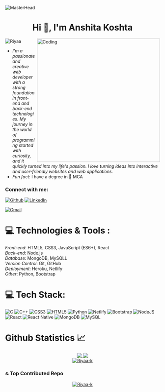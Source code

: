 

<!--![MasterHead](https://user-images.githubusercontent.com/65373279/148280039-301b677b-74e7-49f8-af75-15e7c9253d74.png)-->
![MasterHead](https://mir-s3-cdn-cf.behance.net/project_modules/max_1200/1599d7107019725.5f9d3c7bae636.gif)

<h1 align="center">Hi 👋, I'm Anshita Koshta</h1>
<!-- <h3 align="center">A passionate Web developer from India</h3> -->
<img align="right" alt="Coding" width="400" src="https://camo.githubusercontent.com/691cdc5f9c4dc0e88650b97d480af9237d9422963bd1184f95e00087d3aa8bbd/68747470733a2f2f692e696d6775722e636f6d2f72486c456444712e676966">

<p align="left"> <img src="https://komarev.com/ghpvc/?username=Riyaa-k&label=Profile%20views&color=0e75b6&style=flat" alt="Riyaa" /> </p>

- *I'm a passionate and creative web developer with a strong foundation in front-end and back-end technologies. My journey in the world of programming started with curiosity, and it quickly turned into my life's passion. I love turning ideas into interactive and user-friendly websites and web applications.*
- *Fun fact*: I have a degree in 👷 MCA 

<h3 align="left">Connect with me:</h3>

[![Github](https://img.shields.io/badge/-Github-333?style=flat&logo=Github&logoColor=white)](https://github.com/Riyaa-k)
[![LinkedIn](https://img.shields.io/badge/LinkedIn-%230077B5.svg?logo=linkedin&logoColor=white)](https://www.linkedin.com/in/anshitakoshta/)

[![Gmail](https://img.shields.io/badge/-Gmail-c14438?style=flat&logo=Gmail&logoColor=white)](mailto:anshitakoshta28@gmail.com)


# 💻 Technologies & Tools :
*Front-end*: HTML5, CSS3, JavaScript (ES6+), React <Br/>
*Back-end*: Node.js <Br/>
*Database*: MongoDB, MySQLL <Br/>
*Version Control*: Git, GitHub <Br/>
*Deployment*: Heroku, Netlify <Br/>
*Other*: Python, Bootstrap <Br/>

# 💻 Tech Stack:
![C](https://img.shields.io/badge/c-%2300599C.svg?style=for-the-badge&logo=c&logoColor=white) ![C++](https://img.shields.io/badge/c++-%2300599C.svg?style=for-the-badge&logo=c%2B%2B&logoColor=white) ![CSS3](https://img.shields.io/badge/css3-%231572B6.svg?style=for-the-badge&logo=css3&logoColor=white) ![HTML5](https://img.shields.io/badge/html5-%23E34F26.svg?style=for-the-badge&logo=html5&logoColor=white) ![Python](https://img.shields.io/badge/python-3670A0?style=for-the-badge&logo=python&logoColor=ffdd54) ![Netlify](https://img.shields.io/badge/netlify-%23000000.svg?style=for-the-badge&logo=netlify&logoColor=#00C7B7) ![Bootstrap](https://img.shields.io/badge/bootstrap-%23563D7C.svg?style=for-the-badge&logo=bootstrap&logoColor=white) ![NodeJS](https://img.shields.io/badge/node.js-6DA55F?style=for-the-badge&logo=node.js&logoColor=white) ![React](https://img.shields.io/badge/react-%2320232a.svg?style=for-the-badge&logo=react&logoColor=%2361DAFB) ![React Native](https://img.shields.io/badge/react_native-%2320232a.svg?style=for-the-badge&logo=react&logoColor=%2361DAFB) ![MongoDB](https://img.shields.io/badge/MongoDB-%234ea94b.svg?style=for-the-badge&logo=mongodb&logoColor=white) ![MySQL](https://img.shields.io/badge/mysql-%2300f.svg?style=for-the-badge&logo=mysql&logoColor=white) 



# Github Statistics 📈

<div align="center"> 
     <a href="">
      <img align="center" src="https://github-readme-stats-sigma-five.vercel.app/api?username=Riyaa-k&show_icons=true&include_all_commits=true&count_private=true&theme=react&line_height=40" />
    </a>
    <a href="">
      <img align="center" src="https://github-readme-stats.vercel.app/api/top-langs/?username=Riyaa-k&show_icons=true&locale=en&layout=compact&theme=react&line_height=40&hide=css"/>
    </a>
</div>

<div align="center">
  <a href="">
    <img align="center" src="https://github-readme-streak-stats.herokuapp.com/?user=Riyaa-k&theme=react&line_height=40&hide=css" alt="Riyaa-k" />
  </a>
</div>

<!--
<p><img align="left" src="https://github-readme-stats.vercel.app/api/top-langs?username=abhinavpatel0208&show_icons=true&locale=en&layout=compact" alt="abhinavpatel0208" /></p>

<p>&nbsp;<img align="center" src="https://github-readme-stats.vercel.app/api?username=abhinavpatel0208&show_icons=true&locale=en" alt="abhinavpatel0208" /></p> -->

<!--<p><img align="center" src="https://github-readme-streak-stats.herokuapp.com/?user=abhinavpatel0208&" alt="abhinavpatel0208" /></p>-->

### 🔝 Top Contributed Repo
<!--![](https://github-contributor-stats.vercel.app/api?username=abhinavpatel0208&limit=5&theme=flat&combine_all_yearly_contributions=true)-->

<div align="center">
  <a href="">
    <img align="center" src="https://github-contributor-stats.vercel.app/api?username=Riyaa-k&limit=5&combine_all_yearly_contributions=true&theme=react&line_height=40&hide=css" alt="Riyaa-k" />
  </a>
</div>
